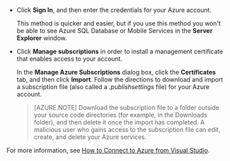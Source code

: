 
   * Click **Sign In**, and then enter the credentials for your Azure account.

     This method is quicker and easier, but if you use this method you won't be able to see Azure SQL Database or Mobile Services in the **Server Explorer** window.

   * Click **Manage subscriptions** in order to install a management certificate that enables access to your account.

     In the **Manage Azure Subscriptions** dialog box, click the **Certificates** tab, and then click **Import**. Follow the directions to download and import a subscription file (also called a *.publishsettings* file) for your Azure account.

     
     > [AZURE.NOTE] Download the subscription file to a folder outside your source code directories (for example, in the Downloads folder), and then delete it once the import has completed. A malicious user who gains access to the subscription file can edit, create, and delete your Azure services.

   For more information, see [How to Connect to Azure from Visual Studio](http://go.microsoft.com/fwlink/?LinkId=324796).


